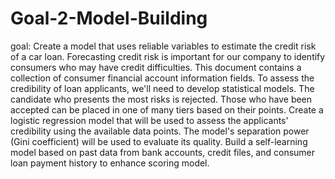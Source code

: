 # Goal-2-Model-Building
goal: Create a model that uses reliable variables to estimate the credit risk of a car loan. Forecasting credit risk is important for our company to identify consumers who may have credit difficulties. This document contains a collection of consumer financial account information fields.
To assess the credibility of loan applicants, we'll need to develop statistical models. The candidate who presents the most risks is rejected. Those who have been accepted can be placed in one of many tiers based on their points. Create a logistic regression model that will be used to assess the applicants' credibility using the available data points. The model's separation power (Gini coefficient) will be used to evaluate its quality.
Build a self-learning model based on past data from bank accounts, credit files,  and consumer loan payment history to enhance scoring model. 
